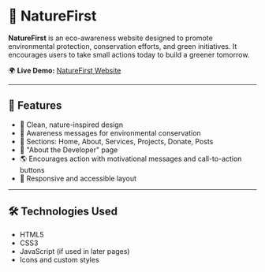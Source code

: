 # 🌿 NatureFirst

**NatureFirst** is an eco-awareness website designed to promote environmental protection, conservation efforts, and green initiatives. It encourages users to take small actions today to build a greener tomorrow.

🌍 **Live Demo:** [NatureFirst Website](https://apurva-bhoir.github.io/NatureFirst/) 

---

## 🌱 Features

- 💚 Clean, nature-inspired design
- 📢 Awareness messages for environmental conservation
- 📁 Sections: Home, About, Services, Projects, Donate, Posts
- 🔗 "About the Developer" page
- 🌎 Encourages action with motivational messages and call-to-action buttons
- 🎯 Responsive and accessible layout

---

## 🛠️ Technologies Used

- HTML5
- CSS3
- JavaScript (if used in later pages)
- Icons and custom styles
